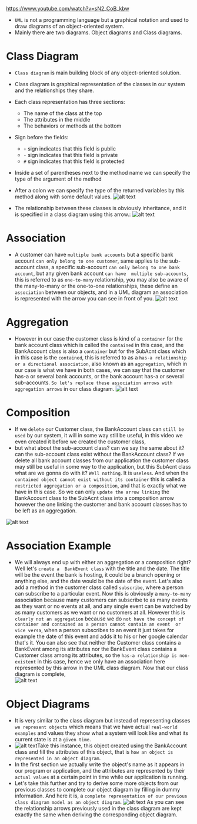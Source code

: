 https://www.youtube.com/watch?v=sN2_CoB_kbw
* `UML` is not a programming language but a graphical notation and used to draw diagrams of an object-oriented system.
* Mainly there are two diagrams. Object diagrams and Class diagrams.

# Class Diagram
* `Class diagram` is main building block of any object-oriented solution.
* Class diagram is graphical representation of the classes in our system and the relationships they share.
* Each class representation has three sections:
  * The name of the class at the top
  * The attributes in the middle 
  * The behaviors or methods at the bottom
* Sign before the fields:
  * `+` sign indicates that this field is public
  * `-` sign indicates that this field is private
  * `#` sign indicates that this field is protected
* Inside a set of parentheses next to the method name we can specify the type of the argument of the method
* After a colon we can specify the type of the returned variables by this method along with some default values.
![alt text](ClassDiagram.png)

* The relationship between  these classes is obviously inheritance, and it is specified in a class diagram using this arrow.: ![alt text](Inheritance.png)

# Association

* A customer can have `multiple bank accounts` but a specific bank account `can only belong to one customer`, same applies to the sub-account class, a specific  sub-account `can only belong to one bank account`, but any given bank account `can have  multiple sub-accounts`, this is referred to as `one-to-many` relationship, you may also be aware of the many-to-many or the one-to-one relationships, these define an `association`  between our objects, and in a UML diagram an association is represented with the arrow you can see in front of you.
![alt text](one-to-many.png)

# Aggregation

*  However in our case the customer class is kind of a `container` for the  bank account class which is called the `contained` in this case, and the BankAccount class is also a `container` but for the SubAcnt class which in this case is the `contained`, this is referred to as a `has-a relationship or a directional association`, also known as an `aggregation`, which in our case is what we have in both cases, we can say that the customer has-a or several bank accounts, or  the bank account has-a or several sub-accounts. `So let's replace these association arrows with aggregation arrows` in our class diagram.
![alt text](Aggregation.png)

# Composition

* If we `delete` our Customer class, the BankAccount class can `still be used` by our system, it will in some way still be useful, in this video we even created it before we created the customer class, 
* but what about the sub-account class? can we say  the same about it? can the sub-account class exist without the BankAccount class? If we delete all bank account classes from our application the customer class may still be useful in some  way to the application, but this SubAcnt class what are we gonna do with it? `Well nothing`. It is `useless`. And when the `contained object cannot exist without its container` this is called a `restricted aggregation or a composition`, and that is exactly what we have in this case. So we can only `update the arrow linking` the BankAccount class to the SubAcnt class into a composition  arrow however the one linking the customer and bank account classes has to be left as an aggregation.

![alt text](Composition.png)

# Association Example

*  We will  always end up with either an aggregation or a composition right? Well let's `create a  BankEvent class` with the title and the date. The title will be the event the bank is hosting, it could be a branch opening or anything else, and the date would be the date of the event. Let's also add a method in the customer class called `subscribe`, where a person can subscribe to a particular event. Now this is obviously a `many-to-many` association because many customers  can subscribe to as many events as they want or no events at all, and any single event can be watched by as many customers as we want or no customers at all. However this is `clearly not an aggregation` because we do `not have the concept of container and contained as a person cannot contain an event  or vice versa`, when a person subscribes to an event it just takes for example the date of this  event and adds it to his or her google calendar that's it. You can also see that neither the  Customer class contains a BankEvent among its attributes nor the BankEvent class  contains a Customer class among its attributes, so the `has-a relationship is non-existent` in this case, hence we only have an association here represented by this arrow in the UML class  diagram. Now that our class diagram is complete,  
![alt text](AssociationExample.png)

# Object Diagrams

* It is  very similar to the class diagram but instead of representing classes `we represent objects` which means that we have actual `real-world examples` and values they show what a system will look like and what its current state is at a `given time`. 
* ![alt text](ObjectDiagram.png)Take this instance, this object created using the BankAccount class and fill the attributes of this object, that is `how an object is represented in an object diagram`. 
* In the first section we actually write the object's name as it appears in  our program or application, and the attributes are represented by their `actual values` at a certain  point in time while our application is running. 
* Let's take this further and try to derive  some more objects from our previous classes to complete our object diagram by filling in dummy information. And here it is, a `complete representation of our previous class diagram model as an object diagram`. ![alt text](completeObjectDiagram.png) As you can see the relationship arrows previously used in the class diagram are kept exactly the same when deriving the corresponding object diagram. 